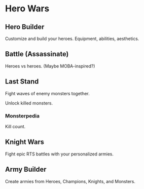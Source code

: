 # Hero Wars


## Hero Builder
Customize and build your heroes. Equipment, abilities, aesthetics.

## Battle (Assassinate)
Heroes vs heroes. (Maybe MOBA-inspired?)

## Last Stand
Fight waves of enemy monsters together.
  
Unlock killed monsters.
### Monsterpedia
Kill count.

## Knight Wars
Fight epic RTS battles with your personalized armies.

## Army Builder
Create armies from Heroes, Champions, Knights, and Monsters.
